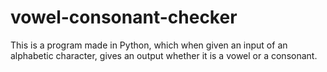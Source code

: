 # vowel-consonant-checker
This is a program made in Python, which when given an input of an alphabetic character, gives an output whether it is a vowel or a consonant.
